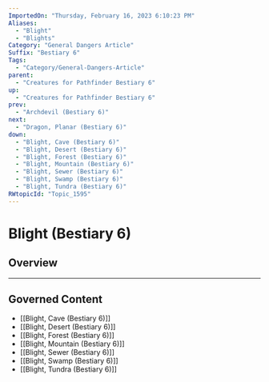 ```yaml
---
ImportedOn: "Thursday, February 16, 2023 6:10:23 PM"
Aliases:
  - "Blight"
  - "Blights"
Category: "General Dangers Article"
Suffix: "Bestiary 6"
Tags:
  - "Category/General-Dangers-Article"
parent:
  - "Creatures for Pathfinder Bestiary 6"
up:
  - "Creatures for Pathfinder Bestiary 6"
prev:
  - "Archdevil (Bestiary 6)"
next:
  - "Dragon, Planar (Bestiary 6)"
down:
  - "Blight, Cave (Bestiary 6)"
  - "Blight, Desert (Bestiary 6)"
  - "Blight, Forest (Bestiary 6)"
  - "Blight, Mountain (Bestiary 6)"
  - "Blight, Sewer (Bestiary 6)"
  - "Blight, Swamp (Bestiary 6)"
  - "Blight, Tundra (Bestiary 6)"
RWtopicId: "Topic_1595"
---
```

# Blight (Bestiary 6)
## Overview
---
## Governed Content
- [[Blight, Cave (Bestiary 6)]]
- [[Blight, Desert (Bestiary 6)]]
- [[Blight, Forest (Bestiary 6)]]
- [[Blight, Mountain (Bestiary 6)]]
- [[Blight, Sewer (Bestiary 6)]]
- [[Blight, Swamp (Bestiary 6)]]
- [[Blight, Tundra (Bestiary 6)]]

